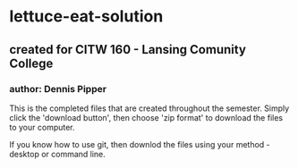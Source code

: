 # lettuce-eat-solution
## created for CITW 160 - Lansing Comunity College
### author: Dennis Pipper

This is the completed files that are created throughout the semester. Simply click the 'download button', then choose 'zip format' to download the files to your computer.

If you know how to use git, then downlod the files using your method - desktop or command line.
